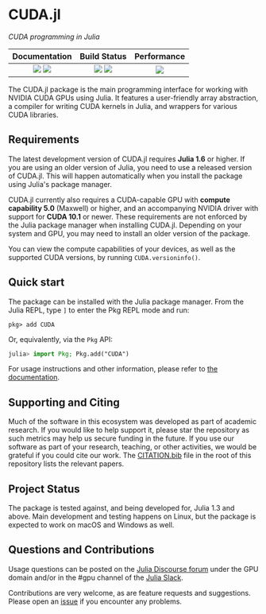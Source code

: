 # CUDA.jl

*CUDA programming in Julia*

| **Documentation**                                                         | **Build Status**                                                    | **Performance**                     |
|:-------------------------------------------------------------------------:|:-------------------------------------------------------------------:|:-----------------------------------:|
| [![][docs-stable-img]][docs-stable-url] [![][docs-dev-img]][docs-dev-url] | [![][buildkite-img]][buildkite-url] [![][codecov-img]][codecov-url] | [![][codespeed-img]][codespeed-url] |

[docs-stable-img]: https://img.shields.io/badge/docs-stable-blue.svg
[docs-stable-url]: https://juliagpu.github.io/CUDA.jl/stable/

[docs-dev-img]: https://img.shields.io/badge/docs-dev-blue.svg
[docs-dev-url]: https://juliagpu.github.io/CUDA.jl/dev/

[buildkite-img]: https://badge.buildkite.com/27aaeb352a9420297ed2d30cb055ac383a399ea8f121599912.svg?branch=master
[buildkite-url]: https://buildkite.com/julialang/cuda-dot-jl

[codecov-img]: https://codecov.io/gh/JuliaGPU/CUDA.jl/branch/master/graph/badge.svg
[codecov-url]: https://codecov.io/gh/JuliaGPU/CUDA.jl

[codespeed-img]: https://img.shields.io/badge/codespeed-Julia%201.5-informational
[codespeed-url]: https://speed.juliagpu.org/timeline/#/?exe=4,6&ben=grid&env=1&revs=50

The CUDA.jl package is the main programming interface for working with NVIDIA CUDA GPUs
using Julia. It features a user-friendly array abstraction, a compiler for writing CUDA
kernels in Julia, and wrappers for various CUDA libraries.


## Requirements

The latest development version of CUDA.jl requires **Julia 1.6** or higher. If you are using
an older version of Julia, you need to use a released version of CUDA.jl. This will happen
automatically when you install the package using Julia's package manager.

CUDA.jl currently also requires a CUDA-capable GPU with **compute capability 5.0** (Maxwell)
or higher, and an accompanying NVIDIA driver with support for **CUDA 10.1** or newer. These
requirements are not enforced by the Julia package manager when installing CUDA.jl.
Depending on your system and GPU, you may need to install an older version of the package.

You can view the compute capabilities of your devices, as well as the supported CUDA versions, by running `CUDA.versioninfo()`.

## Quick start

The package can be installed with the Julia package manager.
From the Julia REPL, type `]` to enter the Pkg REPL mode and run:

```
pkg> add CUDA
```

Or, equivalently, via the `Pkg` API:

```julia
julia> import Pkg; Pkg.add("CUDA")
```

For usage instructions and other information, please refer to [the
documentation](https://juliagpu.github.io/CUDA.jl/stable/).


## Supporting and Citing

Much of the software in this ecosystem was developed as part of academic research. If you
would like to help support it, please star the repository as such metrics may help us secure
funding in the future. If you use our software as part of your research, teaching, or other
activities, we would be grateful if you could cite our work. The
[CITATION.bib](https://github.com/JuliaGPU/CUDA.jl/blob/master/CITATION.bib) file in the
root of this repository lists the relevant papers.


## Project Status

The package is tested against, and being developed for, Julia 1.3 and above. Main
development and testing happens on Linux, but the package is expected to work on macOS and
Windows as well.


## Questions and Contributions

Usage questions can be posted on the [Julia Discourse
forum](https://discourse.julialang.org/c/domain/gpu) under the GPU domain and/or in the #gpu
channel of the [Julia Slack](https://julialang.org/community/).

Contributions are very welcome, as are feature requests and suggestions. Please open an
[issue](https://github.com/JuliaGPU/CUDA.jl/issues) if you encounter any problems.

